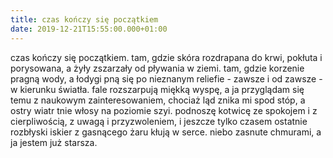 ```yaml
---
title: czas kończy się początkiem
date: 2019-12-21T15:55:00.000+01:00
---
```

czas kończy się początkiem. tam, gdzie skóra rozdrapana do krwi, pokłuta i porysowana, a żyły zszarzały od pływania w ziemi. tam, gdzie korzenie pragną wody, a łodygi pną się po nieznanym reliefie - zawsze i od zawsze - w kierunku światła. fale rozszarpują miękką wyspę, a ja przyglądam się temu z naukowym zainteresowaniem, chociaż ląd znika mi spod stóp, a ostry wiatr tnie włosy na poziomie szyi. podnoszę kotwicę ze spokojem i z cierpliwością, z uwagą i przyzwoleniem, i jeszcze tylko czasem ostatnie rozbłyski iskier z gasnącego żaru kłują w serce. niebo zasnute chmurami, a ja jestem już starsza.
